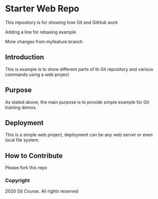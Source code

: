 # Starter Web Repo

This repository is for showing how Git and GitHub work 

Adding a line for rebasing example

More changes from myfeature branch

## Introduction

This is example is to show different parts of th Git repository and various commands using a web project

## Purpose

As stated above, the main purpose is to provide simple example for Git training demos.

## Deployment

This is a simple web project, deployment can be any web server or even local file system.

## How to Contribute

Please fork this repo

### Copyright

2020 Git Course. All rights reserved